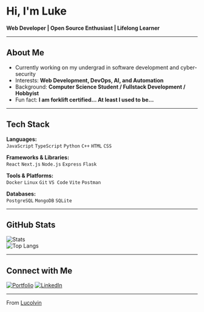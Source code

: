 <!-- <div align="center">
  <img src="/github-metrics.svg" alt="Metrics" />
  <picture>
    <source srcset="/snake-dark.svg" media="(prefers-color-scheme: dark)">
    <source srcset="/snake.svg" media="(prefers-color-scheme: light)">
    <img src="/snake.svg" alt="Snake animation" />
  </picture>
</div> -->


# Hi, I'm Luke

**Web Developer | Open Source Enthusiast | Lifelong Learner**

---

## About Me
- Currently working on my undergrad in software development and cyber-security
- Interests: **Web Development, DevOps, AI, and Automation**
- Background: **Computer Science Student / Fullstack Development / Hobbyist**
- Fun fact: **I am forklift certified... At least I used to be...**

---

## Tech Stack

**Languages:**  
`JavaScript` `TypeScript` `Python` `C++` `HTML` `CSS`

**Frameworks & Libraries:**  
`React` `Next.js` `Node.js` `Express` `Flask`

**Tools & Platforms:**  
`Docker` `Linux` `Git` `VS Code` `Vite` `Postman`

**Databases:**  
`PostgreSQL` `MongoDB` `SQLite`

---

## GitHub Stats

![Stats](https://github-readme-stats.vercel.app/api?username=lucolvin&show_icons=true&theme=radical)  
![Top Langs](https://github-readme-stats.vercel.app/api/top-langs/?username=lucolvin&layout=compact&theme=radical)

---

## Connect with Me
[![Portfolio](https://img.shields.io/badge/Portfolio-000?style=for-the-badge&logo=laptop&logoColor=white)](https://lukecolvin.com)
[![LinkedIn](https://img.shields.io/badge/LinkedIn-0077B5?style=for-the-badge&logo=linkedin&logoColor=white)](https://www.linkedin.com/in/lucolvin/)

---

From [Lucolvin](https://github.com/lucolvin)
